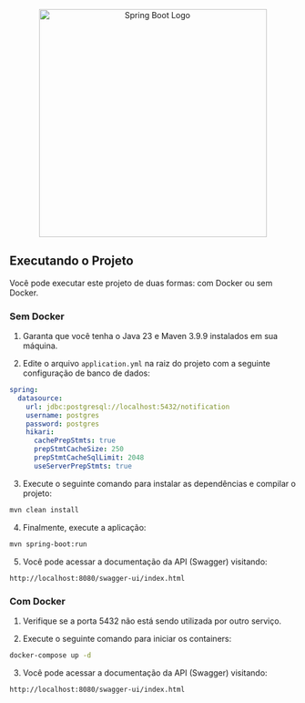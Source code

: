 ﻿
<p align="center"><a href="https://spring.io/projects/spring-boot" target="_blank"><img src="https://user-images.githubusercontent.com/84719774/129191080-723b3b46-4e0b-4aa5-8eb9-654c2c025b18.png" width="400" alt="Spring Boot Logo"></a></p>

## Executando o Projeto

Você pode executar este projeto de duas formas: com Docker ou sem Docker.

### Sem Docker

1. Garanta que você tenha o Java 23 e Maven 3.9.9 instalados em sua máquina.

2. Edite o arquivo `application.yml` na raiz do projeto com a seguinte configuração de banco de dados:

```yaml
spring:
  datasource:
    url: jdbc:postgresql://localhost:5432/notification
    username: postgres
    password: postgres
    hikari:
      cachePrepStmts: true
      prepStmtCacheSize: 250
      prepStmtCacheSqlLimit: 2048
      useServerPrepStmts: true
```

3. Execute o seguinte comando para instalar as dependências e compilar o projeto:

```bash
mvn clean install
```

4. Finalmente, execute a aplicação:

```bash
mvn spring-boot:run
```

5. Você pode acessar a documentação da API (Swagger) visitando:

```
http://localhost:8080/swagger-ui/index.html
```

### Com Docker

1. Verifique se a porta 5432 não está sendo utilizada por outro serviço.

2. Execute o seguinte comando para iniciar os containers:

```bash
docker-compose up -d
```

3. Você pode acessar a documentação da API (Swagger) visitando:

```
http://localhost:8080/swagger-ui/index.html
```
